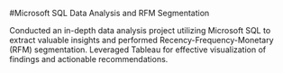 #Microsoft SQL Data Analysis and RFM Segmentation


Conducted an in-depth data analysis project utilizing Microsoft SQL to extract valuable insights and performed Recency-Frequency-Monetary (RFM) segmentation. Leveraged Tableau for effective visualization of findings and actionable recommendations.
